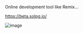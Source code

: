 Online development tool like Remix...

https://beta.solpg.io/

![image](https://github.com/user-attachments/assets/462c4f25-9b01-466e-9e96-ef66251f1d9e)
